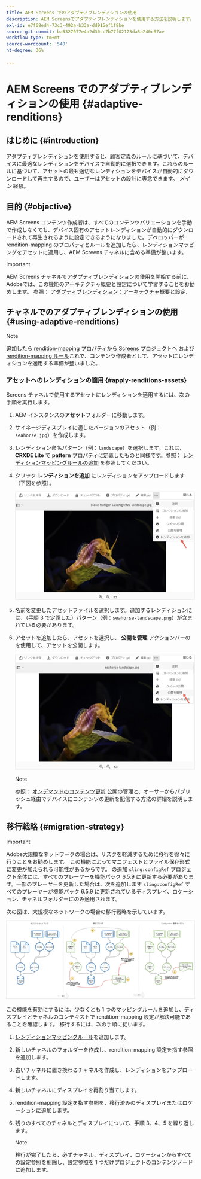```yaml
---
title: AEM Screens でのアダプティブレンディションの使用
description: AEM Screensでアダプティブレンディションを使用する方法を説明します。
exl-id: e7f68ed4-73c3-492a-b33a-dd915ef1f8be
source-git-commit: ba5327077e4a2d30cc7b77f02123da5a240c67ae
workflow-type: tm+mt
source-wordcount: '540'
ht-degree: 36%

---
```


# AEM Screens でのアダプティブレンディションの使用 {#adaptive-renditions}

## はじめに {#introduction}

アダプティブレンディションを使用すると、顧客定義のルールに基づいて、デバイスに最適なレンディションをデバイスで自動的に選択できます。これらのルールに基づいて、アセットの最も適切なレンディションをデバイスが自動的にダウンロードして再生するので、ユーザーはアセットの設計に専念できます。 *メイン* 経験。

## 目的 {#objective}

AEM Screens コンテンツ作成者は、すべてのコンテンツバリエーションを手動で作成しなくても、デバイス固有のアセットレンディションが自動的にダウンロードされて再生されるように設定できるようになりました。デベロッパーが rendition-mapping のプロパティとルールを追加したら、レンディションマッピングをアセットに適用し、AEM Screens チャネルに含める準備が整います。

>[!IMPORTANT]
>AEM Screens チャネルでアダプティブレンディションの使用を開始する前に、Adobeでは、この機能のアーキテクチャ概要と設定について学習することをお勧めします。 参照： [アダプティブレンディション：アーキテクチャ概要と設定](/help/user-guide/adaptive-renditions.md).

## チャネルでのアダプティブレンディションの使用 {#using-adaptive-renditions}

>[!NOTE]
>追加したら [rendition-mapping プロパティから Screens プロジェクトへ](/help/user-guide/adaptive-renditions.md#rendition-mapping-new) および [rendition-mapping ルール](/help/user-guide/adaptive-renditions.md#add-rendition-mapping-rules)これで、コンテンツ作成者として、アセットにレンディションを適用する準備が整いました。

### アセットへのレンディションの適用 {#apply-renditions-assets}

Screens チャネルで使用するアセットにレンディションを適用するには、次の手順を実行します。

1. AEM インスタンスの&#x200B;**アセット**&#x200B;フォルダーに移動します。
1. サイネージディスプレイに適したバージョンのアセット（例：`seahorse.jpg`）を作成します。
1. レンディション命名パターン（例：`landscape`）を選択します。これは、**CRXDE Lite** で **pattern** プロパティに定義したものと同様です。参照： [レンディションマッピングルールの追加](/help/user-guide/adaptive-renditions.md#add-rendition-mapping-rules) を参照してください。
1. クリック **レンディションを追加** にレンディションをアップロードします（下図を参照）。

   ![画像](/help/user-guide/assets/adaptive-renditions/manage-pub-asset2.png)

1. 名前を変更したアセットファイルを選択します。追加するレンディションには、（手順 3 で定義した）パターン（例：`seahorse-landscape.png`）が含まれている必要があります。
1. アセットを追加したら、アセットを選択し、 **公開を管理** アクションバーのを使用して、アセットを公開します。

   ![画像](/help/user-guide/assets/adaptive-renditions/manage-pub-asset1.png)

   >[!NOTE]
   >参照： [オンデマンドのコンテンツ更新](https://experienceleague.adobe.com/en/docs/experience-manager-screens/user-guide/authoring/content-updates/on-demand-content) 公開の管理と、オーサーからパブリッシュ経由でデバイスにコンテンツの更新を配信する方法の詳細を説明します。

## 移行戦略 {#migration-strategy}

>[!IMPORTANT]
>Adobe大規模なネットワークの場合は、リスクを軽減するために移行を徐々に行うことをお勧めします。 この機能によってマニフェストとファイル保存形式に変更が加えられる可能性があるからです。 の追加 `sling:configRef` プロジェクト全体には、すべてのプレーヤーを機能パック 6.5.9 に更新する必要があります。一部のプレーヤーを更新した場合は、次を追加します `sling:configRef` すべてのプレーヤーが機能パック 6.5.9 に更新されているディスプレイ、ロケーション、チャネルフォルダーにのみ適用されます。

次の図は、大規模なネットワークの場合の移行戦略を示しています。

![画像](/help/user-guide/assets/adaptive-renditions/migration-strategy1.png)

この機能を有効にするには、少なくとも 1 つのマッピングルールを追加し、ディスプレイとチャネルのコンテキストで rendition-mapping 設定が解決可能であることを確認します。 移行するには、次の手順に従います。

1. [レンディションマッピングルール](/help/user-guide/adaptive-renditions.md)を追加します。
1. 新しいチャネルのフォルダーを作成し、rendition-mapping 設定を指す参照を追加します。
1. 古いチャネルに置き換わるチャネルを作成し、レンディションをアップロードします。
1. 新しいチャネルにディスプレイを再割り当てします。
1. rendition-mapping 設定を指す参照を、移行済みのディスプレイまたはロケーションに追加します。
1. 残りのすべてのチャネルとディスプレイについて、手順 3、4、5 を繰り返します。

   >[!NOTE]
   >移行が完了したら、必ずチャネル、ディスプレイ、ロケーションからすべての設定参照を削除し、設定参照を 1 つだけプロジェクトのコンテンツノードに追加します。
